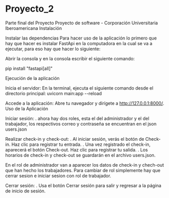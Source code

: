 # Proyecto_2
Parte final del Proyecto
Proyecto de software - Corporación Universitaria Iberoamericana Instalación

Instalar las dependencias Para hacer uso de la aplicación lo primero que hay que hacer es instalar FastApi en la computadora en la cual se va a ejecutar, para eso hay que hacer lo siguiente:

Abrir la consola y en la consola escribir el siguiente comando:

pip install "fastapi[all]"

Ejecución de la aplicación

Inicia el servidor: En la terminal, ejecuta el siguiente comando desde el directorio principal:
uvicorn main:app --reload

Accede a la aplicación: Abre tu navegador y dirígete a http://127.0.0.1:8000/.
Uso de la Aplicación

Iniciar sesión: . ahora hay dos roles, esta el del administrador y el del trabajador, los respectivos correo y contraseña se encuentran en el json users.json

Realizar check-in y check-out: . Al iniciar sesión, verás el botón de Check-in. Haz clic para registrar tu entrada. . Una vez registrado el check-in, aparecerá el botón Check-out. Haz clic para registrar tu salida. . Los horarios de check-in y check-out se guardarán en el archivo users.json.

En el rol de administrador van a aparecer los datos de check-in y chech-out que han hecho los trabajadores. Para cambiar de rol simplemente hay que cerrar sesion e iniciar sesion con rol de trabajador.

Cerrar sesión: . Usa el botón Cerrar sesión para salir y regresar a la página de inicio de sesión.
